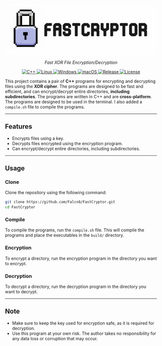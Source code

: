 <p align="center">
    <img src="FastCryptor.jpg" alt="FastCryptor">
    </p>
    <p align="center">
        <em>Fast XOR File Encryption/Decryption</em>
</p>
<p align="center">
    <a href="https://cplusplus.com/" target="_blank">
        <img src="https://img.shields.io/badge/C%2B%2B-00599C?style=for-the-badge&logo=c%2B%2B&logoColor=white" alt="C++">
    </a>
    <a href="https://www.linux.org/" target="_blank">
        <img src="https://img.shields.io/badge/Linux-FCC624?style=for-the-badge&logo=linux&logoColor=black" alt="Linux">
    </a>
    <a href="https://www.microsoft.com/en-us/windows" target="_blank">
        <img src="https://img.shields.io/badge/Windows-0078D6?style=for-the-badge&logo=windows&logoColor=white" alt="Windows">
    </a>
    <a href="https://www.apple.com/macos/ventura/" target="_blank">
        <img src="https://img.shields.io/badge/mac%20os-000000?style=for-the-badge&logo=apple&logoColor=white" alt="macOS">
    </a>
    <a href="https://snyk.io/" target="_blank">
        <img src="https://img.shields.io/badge/Snyk-4C4A73?style=for-the-badge&logo=snyk&logoColor=white" alt="Release">
    </a>
    <a href="https://github.com/Falcn8/FastCryptor/LICENSE" target="_blank">
        <img src="https://img.shields.io/github/license/Falcn8/FastCryptor?style=for-the-badge" alt="License">
    </a>
</p>

This project contains a pair of **C++** programs for encrypting and decrypting files using the **XOR cipher**. The programs are designed to be fast and efficient, and can encrypt/decrypt entire directories, **including subdirectories**. The programs are written in C++ and are **cross-platform**. The programs are designed to be used in the terminal. I also added a `compile.sh` file to compile the programs.

---

## Features

- Encrypts files using a key.
- Decrypts files encrypted using the encryption program.
- Can encrypt/decrypt entire directories, including subdirectories.

---

## Usage

### Clone

Clone the repository using the following command:

```bash
git clone https://github.com/Falcn8/FastCryptor.git
cd FastCryptor
```

### Compile

To compile the programs, run the `compile.sh` file. This will compile the programs and place the executables in the `build/` directory.

### Encryption

To encrypt a directory, run the encryption program in the directory you want to encrypt.

### Decryption

To decrypt a directory, run the decryption program in the directory you want to decrypt.

---

## Note

- Make sure to keep the key used for encryption safe, as it is required for decryption.
- Use this program at your own risk. The author takes no responsibility for any data loss or corruption that may occur.
